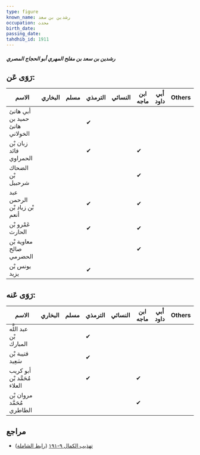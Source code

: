 ```yaml
---
type: figure
known_name: رشدين بن سعد
occupation: محدث
birth_date:
passing_date:
tahdhib_id: 1911
---
```

##### رشدين بن سعد بن مفلح المهري أبو الحجاج المصري

## رَوَى عَن:
| الاسم                          | البخاري | مسلم | الترمذي | النسائي | ابن ماجه | أبي داود | Others |
| ------------------------------ | ------- | ---- | ------- | ------- | -------- | -------- | ------ |
| أبي هانئ حميد بن هانئ الخولاني |         |      | ✔       |         |          |          |        |
| زبان بْن فائد الحمراوي         |         |      | ✔       |         | ✔        |          |        |
| الضحاك بْن شرحبيل              |         |      |         |         | ✔        |          |        |
| عبد الرحمن بْن زياد بْن أنعم   |         |      | ✔       |         | ✔        |          |        |
| عَمْرو بْن الحارث              |         |      | ✔       |         | ✔        |          |        |
| معاوية بْن صالح الحضرمي        |         |      |         |         | ✔        |          |        |
| يونس بْن يزيد                  |         |      | ✔       |         |          |          |        |
## رَوَى عَنه:
| الاسم                        | البخاري | مسلم | الترمذي | النسائي | ابن ماجه | أبي داود | Others |
| ---------------------------- | ------- | ---- | ------- | ------- | -------- | -------- | ------ |
| عبد اللَّه بْن المبارك       |         |      | ✔       |         |          |          |        |
| قتيبة بْن سَعِيد             |         |      | ✔       |         |          |          |        |
| أبو كريب مُحَمَّد بْن العلاء |         |      | ✔       |         | ✔        |          |        |
| مروان بْن مُحَمَّد الطاطري   |         |      |         |         | ✔        |          |        |
## مراجع
- [تهذيب الكمال ٩-١٩١](obsidian://open?vault=Tahdhib-al-Kamal&file=Figures/١٩١١-رشدين%20بن%20سعد%20بن%20مفلح%20المهري%20أبو%20الحجاج%20المصري) ([رابط الشاملة](https://shamela.ws/book/3722/4431))